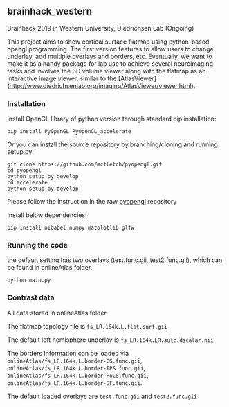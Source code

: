 ## brainhack_western

Brainhack 2019 in Western University, Diedrichsen Lab (Ongoing)

This project aims to show cortical surface flatmap using python-based opengl programming. The first version features to allow users to change underlay, add multiple overlays and borders, etc. Eventually, we want to make it as a handy package for lab use to achieve several neuroimaging tasks and involves the 3D volume viewer along with the flatmap as an interactive image viewer, similar to the [AtlasViewer] (http://www.diedrichsenlab.org/imaging/AtlasViewer/viewer.html).

### Installation
Install OpenGL library of python version through standard pip installation:

	pip install PyOpenGL PyOpenGL_accelerate


Or you can install the source repository by branching/cloning and running setup.py:	

	git clone https://github.com/mcfletch/pyopengl.git
	cd pyopengl
	python setup.py develop
	cd accelerate
	python setup.py develop


Please follow the instruction in the raw [pyopengl](https://github.com/mcfletch/pyopengl) repository 

Install below dependencies:

	pip install nibabel numpy matplotlib glfw


### Running the code

the default setting has two overlays (test.func.gii, test2.func.gii), which can be found in onlineAtlas folder.

	python main.py


### Contrast data

All data stored in onlineAtlas folder 

The flatmap topology file is `fs_LR.164k.L.flat.surf.gii`

The default left hemisphere underlay is `fs_LR.164k.LR.sulc.dscalar.nii`

The borders information can be loaded via `onlineAtlas/fs_LR.164k.L.border-CS.func.gii`, `onlineAtlas/fs_LR.164k.L.border-IPS.func.gii`, `onlineAtlas/fs_LR.164k.L.border-PoCS.func.gii`, `onlineAtlas/fs_LR.164k.L.border-SF.func.gii`.

The default loaded overlays are `test.func.gii` and `test2.func.gii`